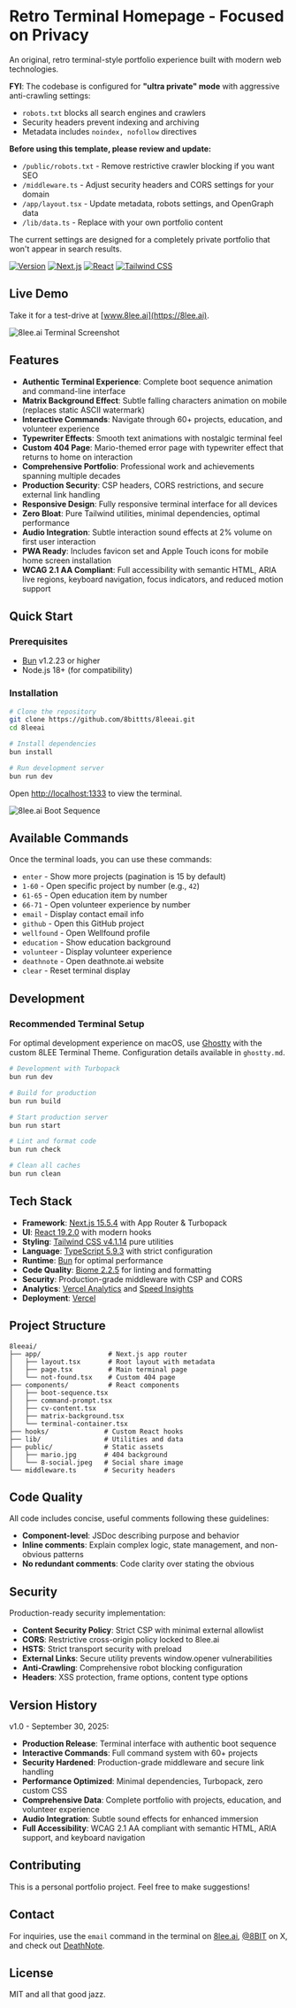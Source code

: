 # Retro Terminal Homepage - Focused on Privacy

An original, retro terminal-style portfolio experience built with modern web technologies.

**FYI**: The codebase is configured for **"ultra private" mode** with aggressive anti-crawling settings:
- `robots.txt` blocks all search engines and crawlers
- Security headers prevent indexing and archiving
- Metadata includes `noindex, nofollow` directives

**Before using this template, please review and update:**
- `/public/robots.txt` - Remove restrictive crawler blocking if you want SEO
- `/middleware.ts` - Adjust security headers and CORS settings for your domain
- `/app/layout.tsx` - Update metadata, robots settings, and OpenGraph data
- `/lib/data.ts` - Replace with your own portfolio content

The current settings are designed for a completely private portfolio that won't appear in search results.

[![Version](https://img.shields.io/badge/version-v1.0-green.svg)](https://github.com/8bittts/8leeai/releases)
[![Next.js](https://img.shields.io/badge/Next.js-15.5.4-black)](https://nextjs.org)
[![React](https://img.shields.io/badge/React-19.2.0-blue)](https://react.dev)
[![Tailwind CSS](https://img.shields.io/badge/Tailwind-v4-38B2AC)](https://tailwindcss.com)

## Live Demo

Take it for a test-drive at [www.8lee.ai](https://8lee.ai).

![8lee.ai Terminal Screenshot](public/8lee-screenshot.png)

## Features

- **Authentic Terminal Experience**: Complete boot sequence animation and command-line interface
- **Matrix Background Effect**: Subtle falling characters animation on mobile (replaces static ASCII watermark)
- **Interactive Commands**: Navigate through 60+ projects, education, and volunteer experience
- **Typewriter Effects**: Smooth text animations with nostalgic terminal feel
- **Custom 404 Page**: Mario-themed error page with typewriter effect that returns to home on interaction
- **Comprehensive Portfolio**: Professional work and achievements spanning multiple decades
- **Production Security**: CSP headers, CORS restrictions, and secure external link handling
- **Responsive Design**: Fully responsive terminal interface for all devices
- **Zero Bloat**: Pure Tailwind utilities, minimal dependencies, optimal performance
- **Audio Integration**: Subtle interaction sound effects at 2% volume on first user interaction
- **PWA Ready**: Includes favicon set and Apple Touch icons for mobile home screen installation
- **WCAG 2.1 AA Compliant**: Full accessibility with semantic HTML, ARIA live regions, keyboard navigation, focus indicators, and reduced motion support

## Quick Start

### Prerequisites

- [Bun](https://bun.sh) v1.2.23 or higher
- Node.js 18+ (for compatibility)

### Installation

```bash
# Clone the repository
git clone https://github.com/8bittts/8leeai.git
cd 8leeai

# Install dependencies
bun install

# Run development server
bun run dev
```

Open [http://localhost:1333](http://localhost:1333) to view the terminal.

![8lee.ai Boot Sequence](public/8lee-boot-sequence.png)

## Available Commands

Once the terminal loads, you can use these commands:

- `enter` - Show more projects (pagination is 15 by default)
- `1-60` - Open specific project by number (e.g., `42`)
- `61-65` - Open education item by number
- `66-71` - Open volunteer experience by number
- `email` - Display contact email info
- `github` - Open this GitHub project
- `wellfound` - Open Wellfound profile
- `education` - Show education background
- `volunteer` - Display volunteer experience
- `deathnote` - Open deathnote.ai website
- `clear` - Reset terminal display

## Development

### Recommended Terminal Setup

For optimal development experience on macOS, use [Ghostty](https://ghostty.org) with the custom 8LEE Terminal Theme. Configuration details available in `ghostty.md`.

```bash
# Development with Turbopack
bun run dev

# Build for production
bun run build

# Start production server
bun run start

# Lint and format code
bun run check

# Clean all caches
bun run clean
```

## Tech Stack

- **Framework**: [Next.js 15.5.4](https://nextjs.org) with App Router & Turbopack
- **UI**: [React 19.2.0](https://react.dev) with modern hooks
- **Styling**: [Tailwind CSS v4.1.14](https://tailwindcss.com) pure utilities
- **Language**: [TypeScript 5.9.3](https://www.typescriptlang.org) with strict configuration
- **Runtime**: [Bun](https://bun.sh) for optimal performance
- **Code Quality**: [Biome 2.2.5](https://biomejs.dev) for linting and formatting
- **Security**: Production-grade middleware with CSP and CORS
- **Analytics**: [Vercel Analytics](https://vercel.com/analytics) and [Speed Insights](https://vercel.com/docs/speed-insights)
- **Deployment**: [Vercel](https://vercel.com)

## Project Structure

```
8leeai/
├── app/                 # Next.js app router
│   ├── layout.tsx       # Root layout with metadata
│   ├── page.tsx         # Main terminal page
│   └── not-found.tsx    # Custom 404 page
├── components/          # React components
│   ├── boot-sequence.tsx
│   ├── command-prompt.tsx
│   ├── cv-content.tsx
│   ├── matrix-background.tsx
│   └── terminal-container.tsx
├── hooks/              # Custom React hooks
├── lib/                # Utilities and data
├── public/             # Static assets
│   ├── mario.jpg       # 404 background
│   └── 8-social.jpeg   # Social share image
└── middleware.ts       # Security headers
```

## Code Quality

All code includes concise, useful comments following these guidelines:
- **Component-level**: JSDoc describing purpose and behavior
- **Inline comments**: Explain complex logic, state management, and non-obvious patterns
- **No redundant comments**: Code clarity over stating the obvious

## Security

Production-ready security implementation:
- **Content Security Policy**: Strict CSP with minimal external allowlist
- **CORS**: Restrictive cross-origin policy locked to 8lee.ai
- **HSTS**: Strict transport security with preload
- **External Links**: Secure utility prevents window.opener vulnerabilities
- **Anti-Crawling**: Comprehensive robot blocking configuration
- **Headers**: XSS protection, frame options, content type options

## Version History

v1.0 - September 30, 2025:
- **Production Release**: Terminal interface with authentic boot sequence
- **Interactive Commands**: Full command system with 60+ projects
- **Security Hardened**: Production-grade middleware and secure link handling
- **Performance Optimized**: Minimal dependencies, Turbopack, zero custom CSS
- **Comprehensive Data**: Complete portfolio with projects, education, and volunteer experience
- **Audio Integration**: Subtle sound effects for enhanced immersion
- **Full Accessibility**: WCAG 2.1 AA compliant with semantic HTML, ARIA support, and keyboard navigation

## Contributing

This is a personal portfolio project. Feel free to make suggestions!

## Contact

For inquiries, use the `email` command in the terminal on [8lee.ai](https://8lee.ai), [@8BIT](https://x.com/8BIT) on X, and check out [DeathNote](https://deathnote.ai).
## License

MIT and all that good jazz.
